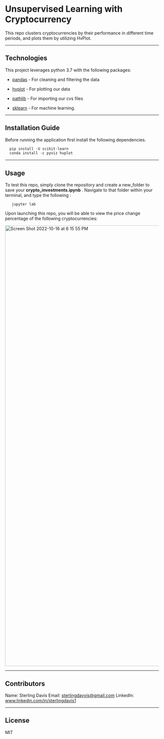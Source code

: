 # Unsupervised Learning with Cryptocurrency

This repo clusters cryptocurrencies by their performance in different time periods, and plots them by utilizing HvPlot.

---

## Technologies

This project leverages python 3.7 with the following packages:

* [pandas](https://github.com/pandas-dev/pandas) - For cleaning and filtering the data

* [hvplot](https://github.com/holoviz/hvplot) - For plotting our data 

* [pathlib](https://github.com/jaraco/path) - For importing our cvs files 

* [sklearn](https://github.com/scikit-learn/scikit-learn) - For machine learning.

---

## Installation Guide

Before running the application first install the following dependencies.

```python
  pip install -U scikit-learn
  conda install -c pyviz hvplot
```

---

## Usage

To test this repo, simply clone the repository and create a new_folder to save your **crypto_investments.ipynb** . Navigate to that folder within your terminal, and type the following :

```new_folder
   jupyter lab 
```

Upon launching this repo, you will be able to view the price change percentage of the following cryptocurrencies:


<img width="1440" alt="Screen Shot 2022-10-16 at 6 15 55 PM" src="https://user-images.githubusercontent.com/105071493/196069676-b58736ea-e65d-458e-acf6-04a1ff910aed.png">

---

## Contributors

Name: Sterling Davis 
Email: sterlingdayvis@gmail.com
LinkedIn: www.linkedin.com/in/sterlingdavis1

---

## License

MIT


